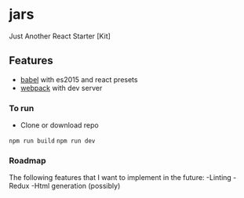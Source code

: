 # jars

Just Another React Starter [Kit]

## Features

- [babel](babel/babel) with es2015 and react presets
- [webpack](webpack/webpack) with dev server


### To run
- Clone or download repo

`npm run build`
`npm run dev`

### Roadmap
The following  features that I want to implement in the future:
-Linting
-Redux
-Html generation (possibly)
